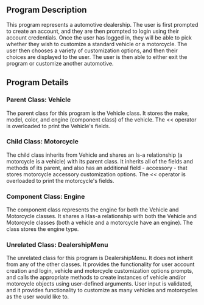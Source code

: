 
## Program Description
This program represents a automotive dealership. The user is first prompted to create an account, and they are 
then prompted to login using their account credentials. Once the user has logged in, they will be able to pick whether 
they wish to customize a standard vehicle or a motorcycle. The user then chooses a variety of customization options, and 
then their choices are displayed to the user. The user is then able to either exit the program or customize another automotive.

## Program Details

### Parent Class: Vehicle
The parent class for this program is the Vehicle class. It stores the make, model, color, and engine (component class) of the vehicle. The << operator is overloaded
to print the Vehicle's fields.

### Child Class: Motorcycle 
The child class inherits from Vehicle and shares an Is-a relationship (a motorcycle is a vehicle) with its parent class. It inherits all of the fields and methods
of its parent, and also has an additional field - accessory - that stores motorcycle accessory customization options. The << operator is overloaded to print the
motorcycle's fields.

### Component Class: Engine
The component class represents the engine for both the Vehicle and Motorcycle classes. It shares a Has-a relationship with both the Vehicle and Motorcycle classes (both a vehicle and a motorcycle 
have an engine). The class stores the engine type.

### Unrelated Class: DealershipMenu
The unrelated class for this program is DealershipMenu. It does not inherit from any of the other classes. It provides
the functionality for user account creation and login, vehicle and motorcycle customization options prompts, and calls the appropriate methods
to create instances of vehicle and/or motorcycle objects using user-defined arguments. User input is validated, and it provides functionality to
customize as many vehicles and motorcycles as the user would like to.

